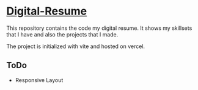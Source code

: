 # [Digital-Resume](https://digital-resume-rho.vercel.app/)

This repository contains the code my digital resume. It shows my skillsets that I have and also the projects that I made.

The project is initialized with vite and hosted on vercel.

## ToDo
- Responsive Layout